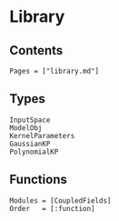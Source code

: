# Library

## Contents

```@contents
Pages = ["library.md"]
```


## Types

```@docs
InputSpace
ModelObj
KernelParameters
GaussianKP
PolynomialKP
```


## Functions 

```@autodocs
Modules = [CoupledFields]
Order   = [:function]
```
